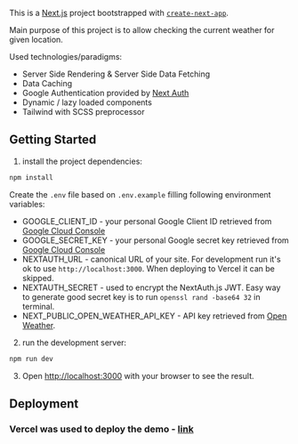 This is a [Next.js](https://nextjs.org/) project bootstrapped with [`create-next-app`](https://github.com/vercel/next.js/tree/canary/packages/create-next-app).

Main purpose of this project is to allow checking the current weather for given location.

Used technologies/paradigms:
- Server Side Rendering & Server Side Data Fetching
- Data Caching
- Google Authentication provided by [Next Auth](https://next-auth.js.org/)
- Dynamic / lazy loaded components
- Tailwind with SCSS preprocessor

## Getting Started

1. install the project dependencies:
```bash
npm install
```

Create the `.env` file based on `.env.example` filling following environment variables:
- GOOGLE_CLIENT_ID - your personal Google Client ID retrieved from [Google Cloud Console](https://console.cloud.google.com/)
- GOOGLE_SECRET_KEY - your personal Google secret key retrieved from [Google Cloud Console](https://console.cloud.google.com/)
- NEXTAUTH_URL - canonical URL of your site. For development run it's ok to use `http://localhost:3000`. When deploying to Vercel it can be skipped.
- NEXTAUTH_SECRET - used to encrypt the NextAuth.js JWT. Easy way to generate good secret key is to run `openssl rand -base64 32` in terminal.
- NEXT_PUBLIC_OPEN_WEATHER_API_KEY - API key retrieved from [Open Weather](https://openweathermap.org/).

2. run the development server:
```bash
npm run dev
```

3. Open [http://localhost:3000](http://localhost:3000) with your browser to see the result.


## Deployment

### Vercel was used to deploy the demo - [link](https://current-weather-rp3b.vercel.app/)
